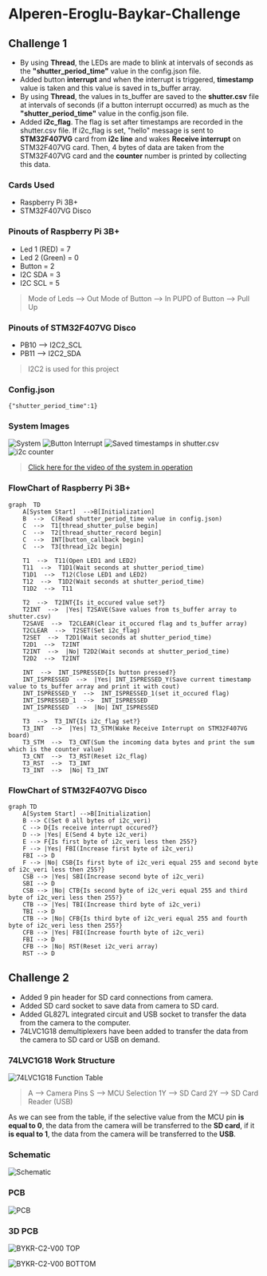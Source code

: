 

# Alperen-Eroglu-Baykar-Challenge
## Challenge 1
- By using **Thread**, the LEDs are made to blink at intervals of seconds as the **"shutter_period_time"** value in the config.json file.
- Added button **interrupt** and when the interrupt is triggered, **timestamp** value is taken and this value is saved in ts_buffer array.
- By using **Thread**, the values in ts_buffer are saved to the **shutter.csv** file at intervals of seconds (if a button interrupt occurred) as much as the **"shutter_period_time"** value in the config.json file.
- Added **i2c_flag**. The flag is set after timestamps are recorded in the shutter.csv file. If i2c_flag is set, "hello" message is sent to **STM32F407VG** card from **i2c line** and wakes **Receive interrupt** on STM32F407VG card. Then, 4 bytes of data are taken from the STM32F407VG card and the **counter** number is printed by collecting this data.

### Cards Used
- Raspberry Pi 3B+
- STM32F407VG Disco

### Pinouts of Raspberry Pi 3B+

- Led 1 (RED) = 7
- Led 2 (Green) = 0
- Button = 2
- I2C SDA = 3
- I2C SCL = 5

> Mode of Leds --> Out
> Mode of Button --> In
> PUPD of Button --> Pull Up

### Pinouts of STM32F407VG Disco
- PB10 --> I2C2_SCL
- PB11 --> I2C2_SDA
> I2C2 is used for this project

### Config.json

    {"shutter_period_time":1}

### System Images

![System](https://i.ibb.co/T1VSfKP/systemnew.jpg)
![Button Interrupt](https://i.ibb.co/jkR0xM9/1654244250016.jpg)
![Saved timestamps in shutter.csv](https://i.ibb.co/PG6VCc1/1654244249968.jpg)
![i2c counter](https://i.ibb.co/6NbrxF8/i2ccounter.jpg)

> [Click here for the video of the system in operation](https://s8.gifyu.com/images/ezgif-3-93caae81eb.gif)

### FlowChart of Raspberry Pi 3B+
```mermaid
graph  TD
    A[System Start]  -->B[Initialization]
    B  -->  C(Read shutter_period_time value in config.json)
    C  -->  T1[thread_shutter_pulse begin]
    C  -->  T2[thread_shutter_record begin]
    C  -->  INT[button_callback begin]
    C  -->  T3[thread_i2c begin]

    T1  -->  T11(Open LED1 and LED2)
    T11  -->  T1D1(Wait seconds at shutter_period_time)
    T1D1  -->  T12(Close LED1 and LED2)
    T12  -->  T1D2(Wait seconds at shutter_period_time)
    T1D2  -->  T11

    T2  -->  T2INT{Is it_occured value set?}
    T2INT  -->  |Yes| T2SAVE(Save values from ts_buffer array to shutter.csv)
    T2SAVE  -->  T2CLEAR(Clear it_occured flag and ts_buffer array)
    T2CLEAR  -->  T2SET(Set i2c_flag)
    T2SET  -->  T2D1(Wait seconds at shutter_period_time)
    T2D1  -->  T2INT
    T2INT  -->  |No| T2D2(Wait seconds at shutter_period_time)
    T2D2  -->  T2INT

    INT  -->  INT_ISPRESSED{Is button pressed?}
    INT_ISPRESSED  -->  |Yes| INT_ISPRESSED_Y(Save current timestamp value to ts_buffer array and print it with cout)
    INT_ISPRESSED_Y  -->  INT_ISPRESSED_1(set it_occured flag)
    INT_ISPRESSED_1  -->  INT_ISPRESSED
    INT_ISPRESSED  -->  |No| INT_ISPRESSED

    T3  -->  T3_INT{Is i2c_flag set?}
    T3_INT  -->  |Yes| T3_STM(Wake Receive Interrupt on STM32F407VG board)
    T3_STM  -->  T3_CNT(Sum the incoming data bytes and print the sum which is the counter value)
    T3_CNT  -->  T3_RST(Reset i2c_flag)
    T3_RST  -->  T3_INT
    T3_INT  -->  |No| T3_INT
```

### FlowChart of STM32F407VG Disco

```mermaid
graph TD
    A[System Start] -->B[Initialization]
    B --> C(Set 0 all bytes of i2c_veri)
    C --> D{Is receive interrupt occured?}
    D --> |Yes| E(Send 4 byte i2c_veri)
    E --> F{Is first byte of i2c_veri less then 255?}
    F --> |Yes| FBI(Increase first byte of i2c_veri)
    FBI --> D
    F --> |No| CSB{Is first byte of i2c_veri equal 255 and second byte of i2c_veri less then 255?}
    CSB --> |Yes| SBI(Increase second byte of i2c_veri)
    SBI --> D
    CSB --> |No| CTB{Is second byte of i2c_veri equal 255 and third byte of i2c_veri less then 255?}
    CTB --> |Yes| TBI(Increase third byte of i2c_veri)
    TBI --> D
    CTB --> |No| CFB{Is third byte of i2c_veri equal 255 and fourth byte of i2c_veri less then 255?}
    CFB --> |Yes| FBI(Increase fourth byte of i2c_veri)
    FBI --> D
    CFB --> |No| RST(Reset i2c_veri array)
    RST --> D
```

## Challenge 2

- Added 9 pin header for SD card connections from camera.
- Added SD card socket to save data from camera to SD card.
- Added GL827L integrated circuit and USB socket to transfer the data from the camera to the computer.
- 74LVC1G18 demultiplexers have been added to transfer the data from the camera to SD card or USB on demand.

### 74LVC1G18 Work Structure

![74LVC1G18 Function Table](https://i.ibb.co/sRHkNQJ/74-LVC1-G18-FT.png)

> A --> Camera Pins
> S --> MCU Selection
> 1Y --> SD Card
> 2Y --> SD Card Reader (USB)

As we can see from the table, if the selective value from the MCU pin **is equal to 0**, the data from the camera will be transferred to the **SD card**, if it **is equal to 1**, the data from the camera will be transferred to the **USB**.

### Schematic

![Schematic](https://i.ibb.co/S5JK3Ft/BYKR-C2-V00-SCHEMATIC.jpg)

### PCB

![PCB](https://i.ibb.co/1Mdy0rn/BYKR-C2-V00-PCB-page-0001.jpg)

### 3D PCB

![BYKR-C2-V00 TOP](https://i.ibb.co/LdnB4Q1/1.png)

![BYKR-C2-V00 BOTTOM](https://i.ibb.co/cr9c7gD/2.png)
